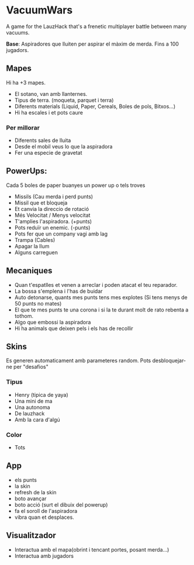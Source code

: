 # VacuumWars
A game for the LauzHack that's a frenetic multiplayer battle between many vacuums.

**Base**: Aspiradores que lluiten per aspirar el màxim de merda. Fins a 100 jugadors.

## Mapes
Hi ha +3 mapes.
- El sotano, van amb llanternes.
- Tipus de terra. (moqueta, parquet i terra)
- Diferents materials (Liquid, Paper, Cereals, Boles de pols, Bitxos...)
- Hi ha escales i et pots caure

### Per millorar
- Diferents sales de lluita
- Desde el mobil veus lo que la aspiradora
- Fer una especie de gravetat

## PowerUps:
Cada 5 boles de paper buanyes un power up o tels troves

- Missils (Cau merda i perd punts)
- Missil que et bloqueja
- Et canvia la direccio de rotació
- Més Velocitat / Menys velocitat
- T'amplies l'aspiradora. (+punts)
- Pots reduïr un enemic. (-punts)
- Pots fer que un company vagi amb lag
- Trampa (Cables)
- Apagar la llum
- Alguns carreguen

## Mecaniques

- Quan t'espatlles et venen a arreclar i poden atacat el teu reparador.
- La bossa s'emplena i l'has de buidar
- Auto detonarse, quants mes punts tens mes explotes (Si tens menys de 50 punts no mates)
- El que te mes punts te una corona i si la te durant molt de rato rebenta a tothom.
- Algo que embossi la aspiradora 
- Hi ha animals que deixen pels i els has de recollir


## Skins
Es generen automaticament amb parameteres random.
Pots desbloquejar-ne per "desafios"

### Tipus
- Henry (tipica de yaya)
- Una mini de ma
- Una autonoma
- De lauzhack
- Amb la cara d'algú

### Color
- Tots

## App
- els punts
- la skin
- refresh de la skin
- boto avançar
- boto acció (surt el dibuix del powerup)
- fa el soroll de l'aspiradora
- vibra quan et desplaces.

## Visualitzador
- Interactua amb el mapa(obrint i tencant portes, posant merda...)
- Interactua amb jugadors